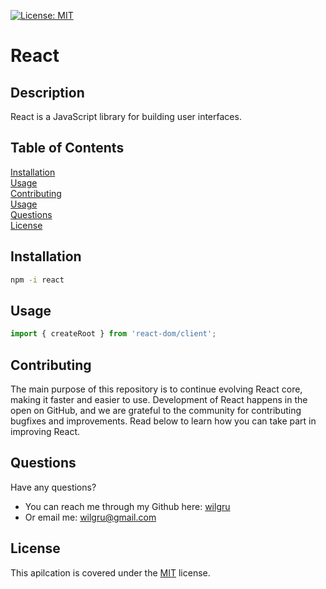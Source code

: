 [![License: MIT](https://img.shields.io/badge/License-MIT-yellow.svg)](https://opensource.org/licenses/MIT)
# React

## Description

React is a JavaScript library for building user interfaces.

## Table of Contents

[Installation](#Installation)  
[Usage](#Usage)  
[Contributing](#Contributing)  
[Usage](#Usage)  
[Questions](#Questions)  
[License](#License)  

<a name="Installation"></a>
## Installation

```bash
npm -i react
```

<a name="Usage"></a>
## Usage

```javascript
import { createRoot } from 'react-dom/client';
```

<a name="Contributing"></a>
## Contributing

The main purpose of this repository is to continue evolving React core, making it faster and easier to use. Development of React happens in the open on GitHub, and we are grateful to the community for contributing bugfixes and improvements. Read below to learn how you can take part in improving React.

<a name="Questions"></a>
## Questions

Have any questions?  
- You can reach me through my Github here: [wilgru](https://www.github.com/wilgru)
- Or email me: [wilgru@gmail.com](https://www.github.com/wilgru@gmail.com)

<a name="License"></a>
## License

This apilcation is covered under the [MIT](https://opensource.org/licenses/MIT) license.


